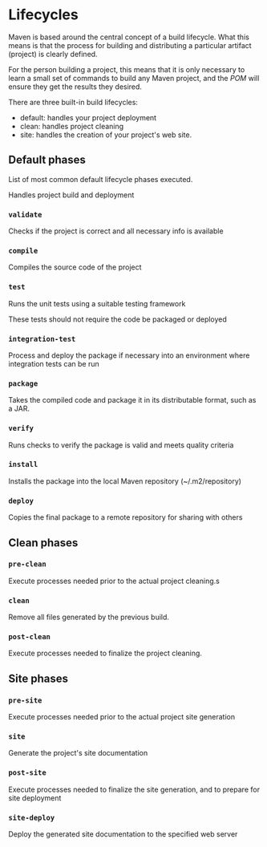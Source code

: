 # Lifecycles

Maven is based around the central concept of a build lifecycle. What this means is that the process for building and distributing a particular artifact (project) is clearly defined.

For the person building a project, this means that it is only necessary to learn a small set of commands to build any Maven project, and the _POM_ will ensure they get the results they desired.

There are three built-in build lifecycles:

- default: handles your project deployment
- clean: handles project cleaning
- site: handles the creation of your project's web site.

## Default phases

List of most common default lifecycle phases executed.

Handles project build and deployment

### `validate`

Checks if the project is correct and all necessary info is available

### `compile`

Compiles the source code of the project

### `test`

Runs the unit tests using a suitable testing framework

These tests should not require the code be packaged or deployed

### `integration-test`

Process and deploy the package if necessary into an environment where integration tests can be run

### `package`

Takes the compiled code and package it in its distributable format, such as a JAR.

### `verify`

Runs checks to verify the package is valid and meets quality criteria

### `install`

Installs the package into the local Maven repository (~/.m2/repository)

### `deploy`

Copies the final package to a remote repository for sharing with others

## Clean phases

### `pre-clean`

Execute processes needed prior to the actual project cleaning.s

### `clean`

Remove all files generated by the previous build.

### `post-clean`

Execute processes needed to finalize the project cleaning.

## Site phases

### `pre-site`

Execute processes needed prior to the actual project site generation

### `site`

Generate the project's site documentation

### `post-site`

Execute processes needed to finalize the site generation, and to prepare for site deployment

### `site-deploy`

Deploy the generated site documentation to the specified web server
